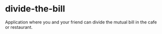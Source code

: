 # divide-the-bill
Application where you and your friend can divide the mutual bill in the cafe or restaurant.
